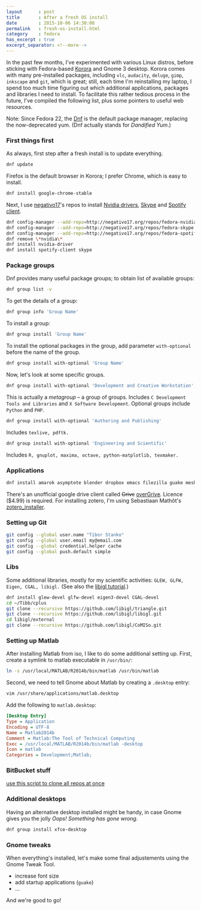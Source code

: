 ```yaml
---
layout      : post
title       : After a fresh OS install
date        : 2015-10-06 14:30:00
permalink   : fresh-os-install.html
category    : fedora
has_excerpt : true
excerpt_separator: <!--more-->
---
```


In the past few months, I've experimented with various Linux distros, before sticking with Fedora-based
[Korora](https://kororaproject.org/) and Gnome 3 desktop.
Korora comes with many pre-installed packages,
including `vlc`, `audacity`, `deluge`, `gimp`, `inkscape` and `git`, which is great;
still, each time I'm reinstalling my laptop, I spend too much time figuring out
which additional applications, packages and libraries I need to install.
To facilitate this rather tedious process in the future,
I've compiled the following list, plus some pointers to useful web resources.

<!--more-->
Note: Since Fedora 22, the
[Dnf](https://en.wikipedia.org/wiki/DNF_(software))
is the default package manager, replacing the now-deprecated yum.
(Dnf actually stands for *Dandified Yum*.)

### First things first
As always, first step after a fresh install is to update everything.

```bash
dnf update
```

Firefox is the default browser in Korora; I prefer Chrome, which is easy to install.

```bash
dnf install google-chrome-stable
```

Next, I use
[negativo17](http://negativo17.org/)'s repos to install
[Nvidia drivers](http://negativo17.org/nvidia-driver/),
[Skype](http://negativo17.org/skype-and-skype-pidgin-plugin/) and
[Spotify client](http://negativo17.org/spotify-client/).

```bash
dnf config-manager --add-repo=http://negativo17.org/repos/fedora-nvidia.repo
dnf config-manager --add-repo=http://negativo17.org/repos/fedora-skype.repo
dnf config-manager --add-repo=http://negativo17.org/repos/fedora-spotify.repo
dnf remove \*nvidia\*
dnf install nvidia-driver
dnf install spotify-client skype
```

### Package groups
Dnf provides many useful package groups; to obtain list of available groups:

```bash
dnf group list -v
```

To get the details of a group:

```bash
dnf group info 'Group Name'
```

To install a group:

```bash
dnf group install 'Group Name'
```

To install the optional packages in the group, add parameter `with-optional` before the name of the group.

```bash
dnf group install with-optional 'Group Name'
```

Now, let's look at some specific groups.

```bash
dnf group install with-optional 'Development and Creative Workstation'
```

This is actually a *metagroup* – a group of groups.
Includes `C Development Tools and Libraries` and `X Software Development`. Optional groups include `Python` and `PHP`.

```bash
dnf group install with-optional 'Authoring and Publishing'
```

Includes `texlive, pdftk.`

```bash
dnf group install with-optional 'Engineering and Scientific'
```

Includes `R, gnuplot, maxima, octave, python-matplotlib, texmaker.`

### Applications

```bash
dnf install amarok asymptote blender dropbox emacs filezilla guake meshlab
```

There's an unofficial google drive client called <strike>Grive</strike>
[overGrive](https://www.thefanclub.co.za/overgrive/installation-instructions-fedora).
Licence ($4.99) is required.
For installing zotero, I'm using Sebastiaan Mathôt's
[zotero_installer](https://github.com/smathot/zotero_installer).

### Setting up Git

```bash
git config --global user.name "Tibor Stanko"
git config --global user.email my@email.com
git config --global credential.helper cache
git config --global push.default simple
```

### Libs
Some additional libraries, mostly for my scientific activities: `GLEW, GLFW, Eigen, CGAL, libigl.`
(See also the [libigl tutorial](http://libigl.github.io/libigl/tutorial/tutorial.html).)

```bash
dnf install glew-devel glfw-devel eigen3-devel CGAL-devel
cd ~/Tibb/cplus
git clone --recursive https://github.com/libigl/triangle.git
git clone --recursive https://github.com/libigl/libigl.git
cd libigl/external
git clone --recursive https://github.com/libigl/CoMISo.git
```

### Setting up Matlab
After installing Matlab from iso, I like to do some additional setting up.
First, create a symlink to matlab executable in `/usr/bin/`:

```bash
ln -s /usr/local/MATLAB/R2014b/bin/matlab /usr/bin/matlab
```

Second, we need to tell Gnome about Matlab by creating a `.desktop` entry:

```bash
vim /usr/share/applications/matlab.desktop
```

Add the following to `matlab.desktop`:

```ini
[Desktop Entry]
Type = Application
Encoding = UTF-8
Name = Matlab2014b
Comment = Matlab:The Tool of Technical Computing
Exec = /usr/local/MATLAB/R2014b/bin/matlab -desktop
Icon = matlab
Categories = Development;Matlab;
```


### BitBucket stuff
[use this script to clone all repos at once](http://haroldsoh.com/2011/10/07/clone-all-repos-from-a-bitbucket-source/)

### Additional desktops
Having an alternative desktop installed might be handy, in case Gnome gives you the jolly *Oops! Something has gone wrong.*

```bash
dnf group install xfce-desktop
```

### Gnome tweaks
When everything's installed, let's make some final adjustements using the Gnome Tweak Tool.

* increase font size
* add startup applications (`guake`)
* &hellip;

And we're good to go!
